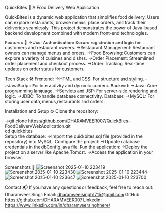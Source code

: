 
QuickBites 🍴
A Food Delivery Web Application

QuickBites is a dynamic web application that simplifies food delivery. 
Users can explore restaurants, browse menus, place orders, and track their deliveries seamlessly. 
This project demonstrates the power of Java-based backend development combined with modern front-end technologies.

Features 🚀
->User Authentication: Secure registration and login for customers and restaurant owners.
->Restaurant Management: Restaurant owners can manage menus and orders.
->Food Browsing: Customers can explore a variety of cuisines and dishes.
->Order Placement: Streamlined order placement and checkout process.
->Order Tracking: Real-time updates on order status for customers.

Tech Stack 🛠️
Frontend:
->HTML and CSS: For structure and styling.
->JavaScript: For interactivity and dynamic content.
Backend:
->Java: Core programming language.
->Servlets and JSP: For server-side rendering and logic.
->JDBC: To handle database connectivity.
Database:
->MySQL: For storing user data, menus,restaurants and orders.


Installation and Setup ⚙️
Clone the repository:

->git clone https://github.com/DHARAMVEER007/QuickBites-FoodDeliveryWebApplication.git  
cd quickbites  
Setup the database:
->Import the quickbites.sql file (provided in the repository) into MySQL.
Configure the project:
->Update database credentials in the dbConfig.java file.
Run the application:
->Deploy the project on a server like Apache Tomcat.
->Access the application in your browser.

Screenshots 🌟
![Screenshot 2025-01-10 223419](https://github.com/user-attachments/assets/35690b2f-1c34-4a0f-8bd2-edc2d2600d39)
![Screenshot 2025-01-10 223430](https://github.com/user-attachments/assets/d94e6428-b898-4348-9603-5edc91d1ac02)
![Screenshot 2025-01-10 223444](https://github.com/user-attachments/assets/a0e42b77-2c25-49fc-8d1a-323deade21c2)
![Screenshot 2025-01-10 223647](https://github.com/user-attachments/assets/b19e3630-03c3-4c6e-ba4e-bdd5e17104f9)
![Screenshot 2025-01-10 223700](https://github.com/user-attachments/assets/8a3495b3-7c0a-4b0c-a557-2231e0e48080)


Contact 📬
If you have any questions or feedback, feel free to reach out:
Dharamveer Singh
Email: dharamveersingh1715@gmil.com
GitHub: https://github.com/DHARAMVEER007
Linkedin: https://www.linkedin.com/in/dharamveersinghhere/
